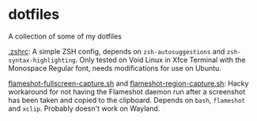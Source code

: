 # dotfiles
A collection of some of my dotfiles

[.zshrc](.zshrc): A simple ZSH config, depends on `zsh-autosuggestions` and `zsh-syntax-highlighting`. Only tested on Void Linux in Xfce Terminal with the Monospace Regular font, needs modifications for use on Ubuntu.

[flameshot-fullscreen-capture.sh](flameshot-fullscreen-capture.sh) and [flameshot-region-capture.sh](flameshot-region-capture.sh): Hacky workaround for not having the Flameshot daemon run after a screenshot has been taken and copied to the clipboard. Depends on `bash`, `flameshot` and `xclip`. Probably doesn't work on Wayland.